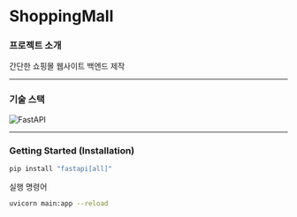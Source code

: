 # ShoppingMall

### 프로젝트 소개
간단한 쇼핑몰 웹사이트 백엔드 제작

---

### 기술 스택
![FastAPI](https://img.shields.io/badge/FastAPI-005571?style=for-the-badge&logo=fastapi)

---
### Getting Started (Installation)

```bash
pip install "fastapi[all]"
```


실행 명령어
```bash
uvicorn main:app --reload
```